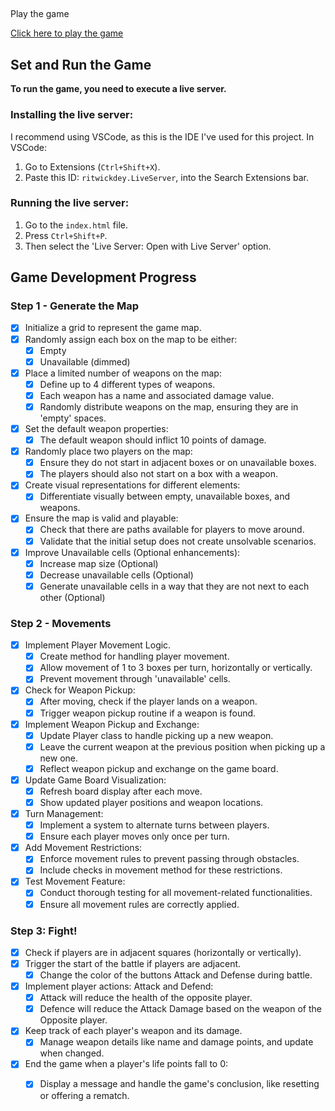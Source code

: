## 
Play the game

[Click here to play the game](https://rockl30.github.io/JSTurnGame/)

Set and Run the Game
---
**To run the game, you need to execute a live server.**

### Installing the live server:
I recommend using VSCode, as this is the IDE I've used for this project. 
In VSCode:

1. Go to Extensions (`Ctrl+Shift+X`).
2. Paste this ID: `ritwickdey.LiveServer`, into the Search Extensions bar.

### Running the live server:
1. Go to the `index.html` file.
2. Press `Ctrl+Shift+P`.
3. Then select the 'Live Server: Open with Live Server' option.

## Game Development Progress
### Step 1 - Generate the Map

- [x] Initialize a grid to represent the game map.
- [x] Randomly assign each box on the map to be either:
    - [x] Empty
    - [x] Unavailable (dimmed)
- [x] Place a limited number of weapons on the map:
    - [x] Define up to 4 different types of weapons.
    - [x] Each weapon has a name and associated damage value.
    - [x] Randomly distribute weapons on the map, ensuring they are in 'empty' spaces.
- [x] Set the default weapon properties:
    - [x] The default weapon should inflict 10 points of damage.
- [x] Randomly place two players on the map:
    - [x] Ensure they do not start in adjacent boxes or on unavailable boxes.
    - [x] The players should also not start on a box with a weapon.
- [x] Create visual representations for different elements:
    - [x] Differentiate visually between empty, unavailable boxes, and weapons.
- [x] Ensure the map is valid and playable:
    - [x] Check that there are paths available for players to move around.
    - [x] Validate that the initial setup does not create unsolvable scenarios.
- [x] Improve Unavailable cells (Optional enhancements):
    - [x] Increase map size (Optional)
    - [x] Decrease unavailable cells (Optional)
    - [x] Generate unavailable cells in a way that they are not next to each other (Optional)

### Step 2 - Movements

- [x] Implement Player Movement Logic.
    - [x] Create method for handling player movement.
    - [x] Allow movement of 1 to 3 boxes per turn, horizontally or vertically.
    - [x] Prevent movement through 'unavailable' cells.

- [x] Check for Weapon Pickup:
    - [x] After moving, check if the player lands on a weapon.
    - [x] Trigger weapon pickup routine if a weapon is found.

- [x] Implement Weapon Pickup and Exchange:
    - [x] Update Player class to handle picking up a new weapon.
    - [x] Leave the current weapon at the previous position when picking up a new one.
    - [x] Reflect weapon pickup and exchange on the game board.

- [x] Update Game Board Visualization:
    - [x] Refresh board display after each move.
    - [x] Show updated player positions and weapon locations.

- [x] Turn Management:
    - [x] Implement a system to alternate turns between players.
    - [x] Ensure each player moves only once per turn.

- [x] Add Movement Restrictions:
    - [x] Enforce movement rules to prevent passing through obstacles.
    - [x] Include checks in movement method for these restrictions.

- [x] Test Movement Feature:
    - [x] Conduct thorough testing for all movement-related functionalities.
    - [x] Ensure all movement rules are correctly applied.

### Step 3: Fight!

- [x] Check if players are in adjacent squares (horizontally or vertically).
- [x] Trigger the start of the battle if players are adjacent.
    - [x] Change the color of the buttons Attack and Defense during battle.

- [x] Implement player actions: Attack and Defend:
    - [x] Attack will reduce the health of the opposite player.
    - [x] Defence will reduce the Attack Damage based on the weapon of the Opposite player.

- [x] Keep track of each player's weapon and its damage.
    - [x] Manage weapon details like name and damage points, and update when changed.

- [x] End the game when a player's life points fall to 0:
    - [x] Display a message and handle the game's conclusion, like resetting or offering a rematch.

